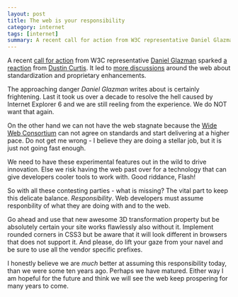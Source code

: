 ```yaml
---
layout: post
title: The web is your responsibility
category: internet
tags: [internet]
summary: A recent call for action from W3C representative Daniel Glazman sparked a reaction from Dustin Curtis. It led to more discussions around the web about standardization and proprietary enhancements.
---
```

A recent [call for action](http://www.glazman.org/weblog/dotclear/index.php?post/2012/02/09/CALL-FOR-ACTION:-THE-OPEN-WEB-NEEDS-YOU-NOW) from W3C representative [Daniel Glazman](https://twitter.com/glazou) sparked [a reaction](http://dcurt.is/web-standards) from [Dustin Curtis](https://twitter.com/dcurtis). It led to [more discussions](http://jjk2012.jardenberg.se/post/17417752451/web-standards-by-dustin-curtis) around the web about standardization and proprietary enhancements.

The approaching danger *Daniel Glazman* writes about is certainly frightening. Last it took us over a decade to resolve the hell caused by Internet Explorer 6 and we are still reeling from the experience. We do NOT want that again.

On the other hand we can not have the web stagnate because the [Wide Web Consortium](http://www.w3.org/) can not agree on standards and start delivering at a higher pace. Do not get me wrong - I believe they are doing a stellar job, but it is just not going fast enough.

We need to have these experimental features out in the wild to drive innovation. Else we risk having the web past over for a technology that can give developers cooler tools to work with. Good riddance, Flash!

So with all these contesting parties - what is missing? The vital part to keep this delicate balance. *Responsibility*. Web developers must assume responbility of what they are doing with and to the web.

Go ahead and use that new awesome 3D transformation property but be absolutely certain your site works flawlessly also without it. Implement rounded corners in CSS3 but be aware that it will look different in browsers that does not support it. And please, do lift your gaze from your navel and be sure to use all the vendor specific prefixes.

I honestly believe we are *much* better at assuming this responsibility today, than we were some ten years ago. Perhaps we have matured. Either way I am hopeful for the future and think we will see the web keep prospering for many years to come.
